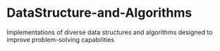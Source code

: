 # DataStructure-and-Algorithms

Implementations of diverse data structures and algorithms designed to improve problem-solving capabilities
